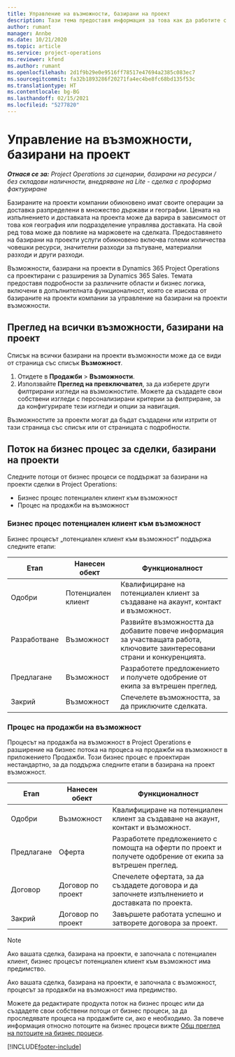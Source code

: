 ```yaml
---
title: Управление на възможности, базирани на проект
description: Тази тема предоставя информация за това как да работите с възможности, свързани с проекти.
author: rumant
manager: Annbe
ms.date: 10/21/2020
ms.topic: article
ms.service: project-operations
ms.reviewer: kfend
ms.author: rumant
ms.openlocfilehash: 2d1f9b29e0e9516ff78517e47694a2385c083ec7
ms.sourcegitcommit: fa32b1893286f20271fa4ec4be8fc68bd135f53c
ms.translationtype: HT
ms.contentlocale: bg-BG
ms.lasthandoff: 02/15/2021
ms.locfileid: "5277820"
---
```

# <a name="manage-project-based-opportunities"></a>Управление на възможности, базирани на проект

_**Отнася се за:** Project Operations за сценарии, базирани на ресурси / без складови наличности, внедряване на Lite - сделка с проформа фактуриране_

Базираните на проекти компании обикновено имат своите операции за доставка разпределени в множество държави и географии. Цената на изпълнението и доставката на проекта може да варира в зависимост от това коя география или подразделение управлява доставката. На свой ред това може да повлияе на маржовете на сделката. Предоставянето на базирани на проекти услуги обикновено включва големи количества човешки ресурси, значителни разходи за пътуване, материални разходи и други разходи.

Възможности, базирани на проекти в Dynamics 365 Project Operations са проектирани с разширения за Dynamics 365 Sales. Темата предоставя подробности за различните области и бизнес логика, включени в допълнителната функционалност, която се изисква от базираните на проекти компании за управление на базирани на проекти възможности.

## <a name="view-all-project-based-opportunities"></a>Преглед на всички възможности, базирани на проект

Списък на всички базирани на проекти възможности може да се види от страница със списък **Възможност**. 

1. Отидете в **Продажби** > **Възможности**.
2. Използвайте **Преглед на превключвател**, за да изберете други филтрирани изгледи на възможностите. Можете да създадете свои собствени изгледи с персонализирани критерии за филтриране, за да конфигурирате тези изгледи и опции за навигация.

Възможностите за проекти могат да бъдат създадени или изтрити от тази страница със списък или от страницата с подробности.

## <a name="business-process-flow-for-project-based-deals"></a>Поток на бизнес процес за сделки, базирани на проекти

Следните потоци от бизнес процеси се поддържат за базирани на проекти сделки в Project Operations:

- Бизнес процес потенциален клиент към възможност
- Процес на продажби на възможност

### <a name="lead-to-opportunity-business-process"></a>Бизнес процес потенциален клиент към възможност 
Бизнес процесът „потенциален клиент към възможност“ поддържа следните етапи:

| Етап | Нанесен обект | Функционалност |
| --- | --- | --- |
| Одобри | Потенциален клиент | Квалифициране на потенциален клиент за създаване на акаунт, контакт и възможност. |
| Разработване | Възможност | Развийте възможността да добавите повече информация за участващата работа, ключовите заинтересовани страни и конкуренцията. |
| Предлагане | Възможност | Разработете предложението и получете одобрение от екипа за вътрешен преглед. |
| Закрий | Възможност | Спечелете възможността, за да приключите сделката. |

### <a name="opportunity-sales-process"></a>Процес на продажби на възможност
Процесът на продажба на възможност в Project Operations е разширение на бизнес потока на процеса на продажби на възможност в приложението Продажби. Този бизнес процес е проектиран нестандартно, за да поддържа следните етапи в базирана на проект възможност.

| Етап | Нанесен обект | Функционалност |
| --- | --- | --- |
| Одобри | Възможност | Квалифициране на потенциален клиент за създаване на акаунт, контакт и възможност. |
| Предлагане | Оферта | Разработете предложението с помощта на оферти по проект и получете одобрение от екипа за вътрешен преглед. |
| Договор | Договор по проект | Спечелете офертата, за да създадете договора и да започнете изпълнението и доставката по проекта. |
| Закрий | Договор по проект | Завършете работата успешно и затворете договора за проект. |

> [!NOTE]
> Ако вашата сделка, базирана на проекти, е започнала с потенциален клиент, бизнес процесът потенциален клиент към възможност има предимство.
>
> Ако вашата сделка, базирана на проекти, е започнала с възможност, процесът за продажби на възможност има предимство.

Можете да редактирате продукта поток на бизнес процес или да създадете свои собствени потоци от бизнес процеси, за да проследявате процеса на продажбите си, ако е необходимо. За повече информация относно потоците на бизнес процеси вижте [Общ преглед на потоците на бизнес процеси](https://docs.microsoft.com/dynamics365/customerengagement/on-premises/customize/business-process-flows-overview).


[!INCLUDE[footer-include](../includes/footer-banner.md)]